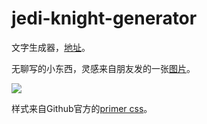 # jedi-knight-generator
文字生成器，[地址](https://noto1998.gitee.io/project/jedi-knight-generator/)。

无聊写的小东西，灵感来自朋友发的一张[图片](https://noto1998.gitee.io/jedi-knight-generator/images/inspired.png)。

![](https://noto1998.gitee.io/jedi-knight-generator/images/screen-2020-12-10-165142.png)

样式来自Github官方的[primer css](https://github.com/primer/css)。